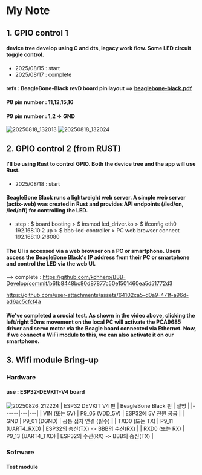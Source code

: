 # My Note
## 1. GPIO control 1
   #### device tree develop using C and dts, legacy work flow. Some LED circuit toggle control.
   * 2025/08/15 : start   
   * 2025/08/17 : complete
   
   #### refs : BeagleBone-Black revD board pin layout ==> [beaglebone-black.pdf](https://github.com/user-attachments/files/21827462/beaglebone-black.pdf)
       
   #### P8 pin number : 11,12,15,16   
   #### P9 pin number : 1,2 => GND
   

![20250818_132013](https://github.com/user-attachments/assets/18edf058-d9f0-482f-9d2f-9a91c4a87eba)
![20250818_132024](https://github.com/user-attachments/assets/2e2824c6-c735-4f48-91b3-83553e8bb40d)


   
## 2. GPIO control 2 (from RUST)
   #### I'll be using Rust to control GPIO. Both the device tree and the app will use Rust.
   * 2025/08/18 : start

   #### BeagleBone Black runs a lightweight web server. A simple web server (actix-web) was created in Rust and provides API endpoints (/led/on, /led/off) for controlling the LED.
   - step : $ board booting > $ insmod led_driver.ko > $ ifconfig eth0 192.168.10.2 up > $ bbb-led-controller > PC web browser connect 192.168.10.2:8080 
   
   #### The UI is accessed via a web browser on a PC or smartphone. Users access the BeagleBone Black's IP address from their PC or smartphone and control the LED via the web UI.
   --> complete : https://github.com/kchhero/BBB-Develop/commit/b6fb8448bc80d87877c50e1501460ea5d51772d3


https://github.com/user-attachments/assets/64102ca5-d0a9-471f-a96d-ad6ac5cfcf4a

   #### We've completed a crucial test. As shown in the video above, clicking the left/right 50ms movement on the local PC will activate the PCA9685 driver and servo motor via the Beagle board connected via Ethernet. Now, if we connect a WiFi module to this, we can also activate it on our smartphone.


## 3. Wifi module Bring-up
   ### Hardware
   #### use : ESP32-DEVKIT-V4 board
   ![20250826_212224](https://github.com/user-attachments/assets/d11a86c5-587a-4552-80a3-1542bf9c9bc8)
| ESP32 DEVKIT V4 핀 | BeagleBone Black 핀 | 설명 |
|------|---|---|
| VIN (또는 5V)	| P9_05 (VDD_5V) | ESP32에 5V 전원 공급 |
| GND | P9_01 (DGND) | 공통 접지 연결 (필수) |
| TXD0 (또는 TX) | P9_11 (UART4_RXD) | ESP32의 송신(TX) -> BBB의 수신(RX) |
| RXD0 (또는 RX) | P9_13 (UART4_TXD) | ESP32의 수신(RX) -> BBB의 송신(TX) |
   ### Sofrware
   #### Test module
   
